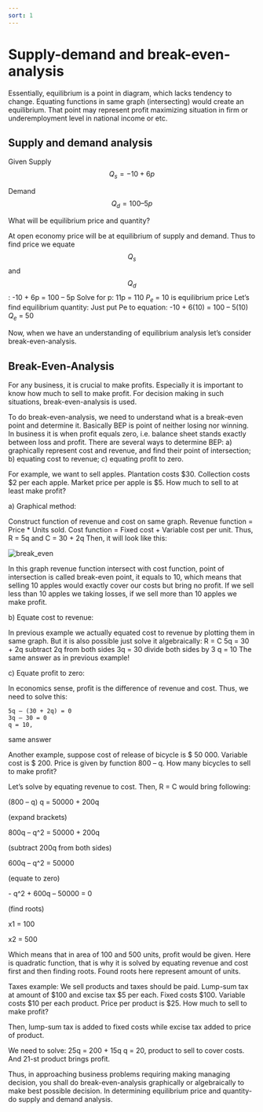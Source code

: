 ```yaml
---
sort: 1
---
```


# Supply-demand and break-even-analysis
Essentially, equilibrium is a point in diagram, which lacks tendency to change. Equating functions in same graph (intersecting) would create an equilibrium. That point may represent profit maximizing situation in firm or underemployment level in national income or etc.


## Supply and demand analysis

Given Supply $$Q_s = -10 + 6p$$

Demand $$Q_d = 100 – 5p$$

What will be equilibrium price and quantity?

At open economy price will be at equilibrium of supply and demand. Thus to find price we equate $$Q_s$$ and $$Q_d$$:
-10 + 6p = 100 – 5p
Solve for p:
11p = 110
$P_e$ = 10 is equilibrium price
Let’s find equilibrium quantity:
Just put Pe to equation:
-10 + 6(10) = 100 – 5(10)
$Q_e$ = 50

Now, when we have an understanding of equilibrium analysis let’s consider break-even-analysis.

## Break-Even-Analysis

For any business, it is crucial to make profits. Especially it is important to know how much to sell to make profit. For decision making in such situations, break-even-analysis is used.

To do break-even-analysis, we need to understand what is a break-even point and determine it. Basically BEP is point of neither losing nor winning. In business it is when profit equals zero, i.e. balance sheet stands exactly between loss and profit. There are several ways to determine BEP: a) graphically represent cost and revenue, and find their point of intersection; b) equating cost to revenue; c) equating profit to zero.

For example, we want to sell apples. Plantation costs $30. Collection costs $2 per each apple. Market price per apple is $5. How much to sell to at least make profit?

a) Graphical method:

Construct function of revenue and cost on same graph. Revenue function = Price * Units sold. Cost function = Fixed cost + Variable cost per unit. Thus, R = 5q and C = 30 + 2q
Then, it will look like this:

![break_even]({{site.baseurl}}/assets/images/break_even.png)

In this graph revenue function intersect with cost function, point of intersection is called break-even point, it equals to 10, which means that selling 10 apples would exactly cover our costs but bring no profit. If we sell less than 10 apples we taking losses, if we sell more than 10 apples we make profit.

b) Equate cost to revenue:

In previous example we actually equated cost to revenue by plotting them in same graph. But it is also possible just solve it algebraically: R = C
5q = 30 + 2q
subtract 2q from both sides
3q = 30
divide both sides by 3
q = 10
The same answer as in previous example!


c) Equate profit to zero:


In economics sense, profit is the difference of revenue and cost. Thus, we need to solve this:
```
5q – (30 + 2q) = 0
3q – 30 = 0
q = 10,
```
same answer

Another example, suppose cost of release of bicycle is $ 50 000. Variable cost is $ 200. Price is given by function 800 – q. How many bicycles to sell to make profit?

Let’s solve by equating revenue to cost. Then, R = C would bring following:

(800 – q) q = 50000 + 200q

(expand brackets)

800q – q^2 = 50000 + 200q

(subtract 200q from both sides)

600q – q^2 = 50000

(equate to zero)

\- q^2 + 600q – 50000 = 0

(find roots)

x1 = 100

x2 = 500

Which means that in area of 100 and 500 units, profit would be given. Here is quadratic function, that is why it is solved by equating revenue and cost first and then finding roots. Found roots here represent amount of units.

Taxes example: We sell products and taxes should be paid. Lump-sum tax at amount of $100 and excise tax $5 per each. Fixed costs $100. Variable costs $10 per each product. Price per product is $25. How much to sell to make profit?

Then, lump-sum tax is added to fixed costs while excise tax added to price of product.

We need to solve: 25q = 200 + 15q
q = 20, product to sell to cover costs. And 21-st product brings profit.

Thus, in approaching business problems requiring making managing decision, you shall do break-even-analysis graphically or algebraically to make best possible decision. In determining equilibrium price and quantity- do supply and demand analysis.
